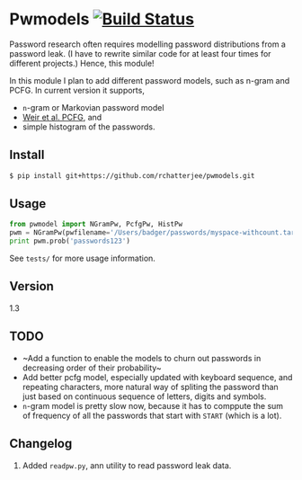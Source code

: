 # Pwmodels [![Build Status](https://travis-ci.org/rchatterjee/pwmodels.svg?branch=master)](https://travis-ci.org/rchatterjee/pwmodels) 
Password research often requires modelling password distributions from a
password leak. (I have to rewrite similar code for at least four times for
different projects.) Hence, this module!

In this module I plan to add different password models, such as n-gram and PCFG.
In current version it supports,
* `n`-gram or Markovian password model 
* [Weir et al. PCFG](http://ieeexplore.ieee.org/stamp/stamp.jsp?tp=&arnumber=5207658), and 
* simple histogram of the passwords.

## Install
```bash
$ pip install git+https://github.com/rchatterjee/pwmodels.git
```

## Usage
```python
from pwmodel import NGramPw, PcfgPw, HistPw
pwm = NGramPw(pwfilename='/Users/badger/passwords/myspace-withcount.tar.bz2', n=4)
print pwm.prob('passwords123')
```
See `tests/` for more usage information.



## Version
1.3

## TODO
* ~Add a function to enable the models to churn out passwords in decreasing order
  of their probability~
* Add better pcfg model, especially updated with keyboard sequence, and
  repeating characters, more natural way of spliting the password than just
  based on continuous sequence of letters, digits and symbols.
* `n`-gram model is pretty slow now, because it has to comppute the sum of
  frequency of all the passwords that start with `START` (which is a lot).


## Changelog
1. Added `readpw.py`, ann utility to read password leak data. 
